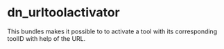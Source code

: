 # dn_urltoolactivator

This bundles makes it possible to to activate a tool with its corresponding toolID with help of the URL.
